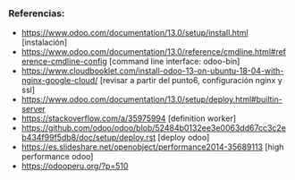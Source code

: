 ### Referencias:
* https://www.odoo.com/documentation/13.0/setup/install.html [instalación]
* https://www.odoo.com/documentation/13.0/reference/cmdline.html#reference-cmdline-config [command line interface: odoo-bin]
* https://www.cloudbooklet.com/install-odoo-13-on-ubuntu-18-04-with-nginx-google-cloud/ [revisar a partir del punto6, configuración nginx y ssl]
* https://www.odoo.com/documentation/13.0/setup/deploy.html#builtin-server
* https://stackoverflow.com/a/35975994 [definition worker]
* https://github.com/odoo/odoo/blob/52484b0132ee3e0063dd67cc3c2eb434f99f5db8/doc/setup/deploy.rst [deploy odoo]
* https://es.slideshare.net/openobject/performance2014-35689113 [high performance odoo]
* https://odooperu.org/?p=510
